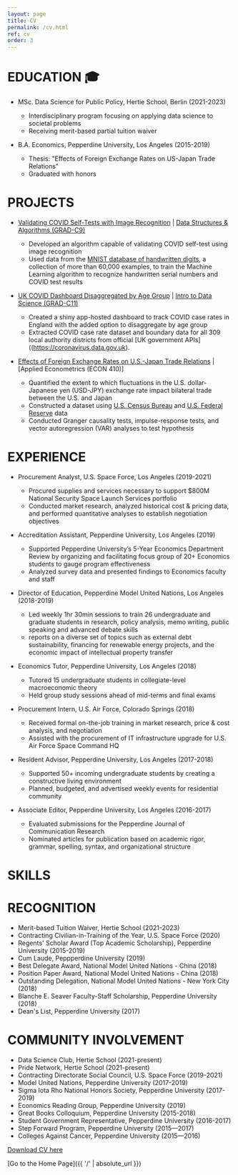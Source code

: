 ```yaml
---
layout: page
title: CV
permalink: /cv.html
ref: cv
order: 3
---
```


# **EDUCATION** 🎓
* MSc. Data Science for Public Policy, Hertie School, Berlin (2021-2023)
  * Interdisciplinary program focusing on applying data science to societal problems
  * Receiving merit-based partial tuition waiver

* B.A. Economics, Pepperdine University, Los Angeles (2015-2019)
  * Thesis: "Effects of Foreign Exchange Rates on US-Japan Trade Relations"
  * Graduated with honors

# **PROJECTS**
* [Validating COVID Self-Tests with Image Recognition](/projects.html#validating-covid-self-tests) | [Data Structures & Algorithms (GRAD-C9)](https://www.hertie-school.org/en/study/course-catalogue/course/course/data-structures-and-algorithms)
  * Developed an algorithm capable of validating COVID self-test using image recognition
  * Used data from the [MNIST database of handwritten digits](http://yann.lecun.com/exdb/mnist/), a collection of more than 60,000 examples, to train the Machine Learning algorithm to recognize handwritten serial numbers and COVID test results

* [UK COVID Dashboard Disaggregated by Age Group](/projects.html#uk-covid-dashboard) | [Intro to Data Science (GRAD-C11)](https://www.hertie-school.org/en/study/course-catalogue/course/course/introduction-to-data-science)
  * Created a shiny app-hosted dashboard to track COVID case rates in England with the added option to disaggregate by age group
  * Extracted COVID case rate dataset and boundary data for all 309 local authority districts from official [UK government APIs]((https://coronavirus.data.gov.uk).

* [Effects of Foreign Exchange Rates on U.S.-Japan Trade Relations](https://github.com/smkerr/FOREX-trade) | [Applied Econometrics (ECON 410)]
  * Quantified the extent to which fluctuations in the U.S. dollar-Japanese yen (USD-JPY) exchange rate impact bilateral trade between the U.S. and Japan
  * Constructed a dataset using [U.S. Census Bureau](https://www.census.gov/foreign-trade/statistics/country/index.html) and [U.S. Federal Reserve](https://fred.stlouisfed.org/series/DEXJPUS) data
  * Conducted Granger causality tests, impulse-response tests, and vector autoregression (VAR) analyses to test hypothesis

# **EXPERIENCE**
* Procurement Analyst, U.S.  Space Force, Los Angeles (2019-2021)
  * Procured supplies and services necessary to support $800M National Security Space Launch Services portfolio
  * Conducted market research, analyzed historical cost & pricing data, and performed quantitative analyses to establish negotiation objectives

* Accreditation Assistant, Pepperdine University, Los Angeles (2019)
  * Supported Pepperdine University’s 5-Year Economics Department Review by organizing and facilitating focus group of 20+ Economics students to gauge program effectiveness
  * Analyzed survey data and presented findings to Economics faculty and staff

* Director of Education, Pepperdine Model United Nations, Los Angeles (2018-2019)
  * Led weekly 1hr 30min sessions to train 26 undergraduate and graduate students in research, policy analysis, memo writing, public speaking and advanced debate skills
  * reports on a diverse set of topics such as external debt sustainability, financing for renewable energy projects, and the economic impact of intellectual property transfer

* Economics Tutor, Pepperdine University, Los Angeles (2018)
  * Tutored 15 undergraduate students in collegiate-level macroeconomic theory
  * Held group study sessions ahead of mid-terms and final exams

* Procurement Intern, U.S. Air Force, Colorado Springs (2018)
  * Received formal on-the-job training in market research, price & cost analysis, and negotiation
  * Assisted with the procurement of IT infrastructure upgrade for U.S. Air Force Space Command HQ

* Resident Advisor, Pepperdine University, Los Angeles (2017-2018)
  * Supported 50+ incoming undergraduate students by creating a constructive living environment
  * Planned, budgeted, and advertised weekly events for residential community

* Associate Editor, Pepperdine University, Los Angeles (2016-2017)
  * Evaluated submissions for the Pepperdine Journal of Communication Research
  * Nominated articles for publication based on academic rigor, grammar, spelling, syntax, and organizational structure

# **SKILLS**


# **RECOGNITION**
* Merit-based Tuition Waiver, Hertie School (2021-2023)
* Contracting Civilian-in-Training of the Year, U.S. Space Force (2020)
* Regents' Scholar Award (Top Academic Scholarship), Pepperdine University (2015-2019)
* Cum Laude, Peppperdine University (2019)
* Best Delegate Award, National Model United Nations - China (2018)
* Position Paper Award, National Model United Nations - China (2018)
* Outstanding Delegation, National Model United Nations - New York City (2018)
* Blanche E. Seaver Faculty-Staff Scholarship, Pepperdine University (2018)
* Dean's List, Pepperdine University (2017)

# **COMMUNITY INVOLVEMENT**
* Data Science Club, Hertie School (2021-present)
* Pride Network, Hertie School (2021-present)
* Contracting Directorate Social Council, U.S. Space Force (2019-2021)
* Model United Nations, Pepperdine University (2017-2019)
* Sigma Iota Rho National Honors Society, Pepperdine University (2017-2019)
* Economics Reading Group, Pepperdine University (2019)
* Great Books Colloquium, Pepperdine University (2015-2018)
* Student Government Representative, Pepperdine University (2016-2017)
* Step Forward Program, Pepperdine University (2015—2017)
* Colleges Against Cancer, Pepperdine University (2015—2016)

[Download CV here]()

[Go to the Home Page]({{ '/' | absolute_url }})

